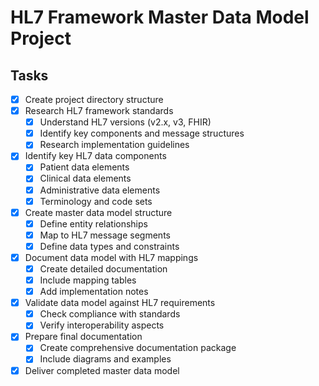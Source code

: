 # HL7 Framework Master Data Model Project

## Tasks
- [x] Create project directory structure
- [x] Research HL7 framework standards
  - [x] Understand HL7 versions (v2.x, v3, FHIR)
  - [x] Identify key components and message structures
  - [x] Research implementation guidelines
- [x] Identify key HL7 data components
  - [x] Patient data elements
  - [x] Clinical data elements
  - [x] Administrative data elements
  - [x] Terminology and code sets
- [x] Create master data model structure
  - [x] Define entity relationships
  - [x] Map to HL7 message segments
  - [x] Define data types and constraints
- [x] Document data model with HL7 mappings
  - [x] Create detailed documentation
  - [x] Include mapping tables
  - [x] Add implementation notes
- [x] Validate data model against HL7 requirements
  - [x] Check compliance with standards
  - [x] Verify interoperability aspects
- [x] Prepare final documentation
  - [x] Create comprehensive documentation package
  - [x] Include diagrams and examples
- [x] Deliver completed master data model

